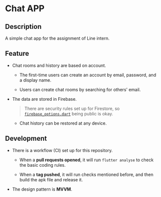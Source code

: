 # Chat APP

## Description

A simple chat app for the assignment of Line intern.

## Feature

- Chat rooms and history are based on account.

  - The first-time users can create an account by email, password, and a display name.

  - Users can create chat rooms by searching for others' email.

- The data are stored in Firebase.

  > There are security rules set up for Firestore, so [`firebase_options.dart`](lib/firebase_options.dart) being public is okay.

  - Chat history can be restored at any device.

## Development

- There is a workflow (CI) set up for this repository.

  - When a **pull requests opened**, it will run `flutter analyse` to check the basic coding rules.

  - When a **tag pushed**, it will run checks mentioned before, and then build the apk file and release it.

- The design pattern is **MVVM**.
